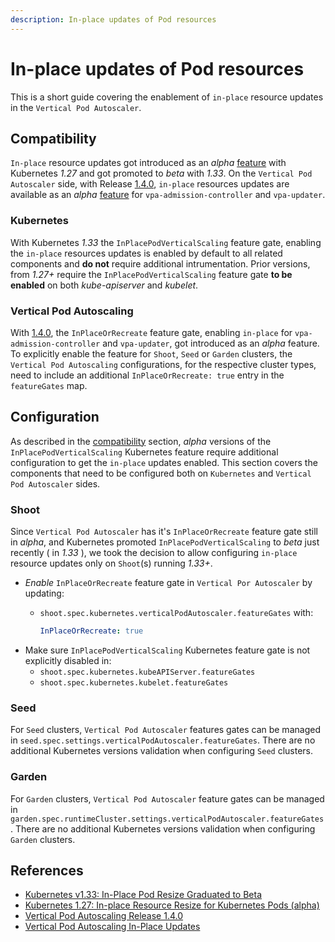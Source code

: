 ```yaml
---
description: In-place updates of Pod resources
---
```


# In-place updates of Pod resources

This is a short guide covering the enablement of `in-place` resource updates in the `Vertical Pod Autoscaler`.

## Compatibility

`In-place` resource updates got introduced as an _alpha_ [feature](https://kubernetes.io/blog/2023/05/12/in-place-pod-resize-alpha/) with Kubernetes _1.27_ and got promoted to _beta_ with _1.33_.
On the `Vertical Pod Autoscaler` side, with Release [1.4.0](https://github.com/kubernetes/autoscaler/releases/tag/vertical-pod-autoscaler-1.4.0), `in-place` resources updates are available as an _alpha_ [feature](https://github.com/kubernetes/autoscaler/blob/master/vertical-pod-autoscaler/docs/features.md#in-place-updates-inplaceorrecreate) for `vpa-admission-controller` and `vpa-updater`.

### Kubernetes

With Kubernetes _1.33_ the `InPlacePodVerticalScaling` feature gate, enabling the `in-place` resources updates is enabled by default to all related components and __do not__ require additional intrumentation. Prior versions, from _1.27+_ require the `InPlacePodVerticalScaling` feature gate __to be enabled__ on both _kube-apiserver_ and _kubelet_.

### Vertical Pod Autoscaling

With [1.4.0](https://github.com/kubernetes/autoscaler/releases/tag/vertical-pod-autoscaler-1.4.0), the `InPlaceOrRecreate` feature gate, enabling `in-place` for `vpa-admission-controller` and `vpa-updater`, got introduced as an _alpha_ feature. To explicitly enable the feature for `Shoot`, `Seed` or `Garden` clusters, the `Vertical Pod Autoscaling` configurations, for the respective cluster types, need to include an additional `InPlaceOrRecreate: true` entry in the `featureGates` map.

## Configuration

As described in the [compatibility](#compatibility) section, _alpha_ versions of the `InPlacePodVerticalScaling` Kubernetes feature require additional configuration to get the `in-place` updates enabled. This section covers the components that need to be configured both on `Kubernetes` and `Vertical Pod Autoscaler` sides.

### Shoot

Since `Vertical Pod Autoscaler` has it's `InPlaceOrRecreate` feature gate still in _alpha_, and Kubernetes promoted `InPlacePodVerticalScaling` to _beta_ just recently ( in _1.33_ ), we took the decision to allow configuring `in-place` resource updates only on `Shoot`(s) running _1.33+_.

- _Enable_ `InPlaceOrRecreate` feature gate in `Vertical Por Autoscaler` by updating:
  - `shoot.spec.kubernetes.verticalPodAutoscaler.featureGates` with:

      ```yaml
      InPlaceOrRecreate: true
      ```
- Make sure `InPlacePodVerticalScaling` Kubernetes feature gate is not explicitly disabled in:
  - `shoot.spec.kubernetes.kubeAPIServer.featureGates`
  - `shoot.spec.kubernetes.kubelet.featureGates`

### Seed

For `Seed` clusters, `Vertical Pod Autoscaler` features gates can be managed in `seed.spec.settings.verticalPodAutoscaler.featureGates`. There are no additional Kubernetes versions validation when configuring `Seed` clusters.

### Garden

For `Garden` clusters, `Vertical Pod Autoscaler` feature gates can be managed in `garden.spec.runtimeCluster.settings.verticalPodAutoscaler.featureGates`. There are no additional Kubernetes versions validation when configuring `Garden` clusters.

## References

- [Kubernetes v1.33: In-Place Pod Resize Graduated to Beta](https://kubernetes.io/blog/2025/05/16/kubernetes-v1-33-in-place-pod-resize-beta/)
- [Kubernetes 1.27: In-place Resource Resize for Kubernetes Pods (alpha)](https://kubernetes.io/blog/2023/05/12/in-place-pod-resize-alpha/)
- [Vertical Pod Autoscaling Release 1.4.0](https://github.com/kubernetes/autoscaler/releases/tag/vertical-pod-autoscaler-1.4.0)
- [Vertical Pod Autoscaling In-Place Updates](https://github.com/kubernetes/autoscaler/blob/master/vertical-pod-autoscaler/docs/features.md#in-place-updates-inplaceorrecreate)
